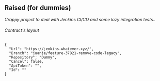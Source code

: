 ## Raised (for dummies) 

*Crappy project to deal with Jenkins CI/CD and some lazy integration tests..*

###### Contract's layout
```
{
  "Url": "https://jenkins.whatever.xyz/",
  "Branch": "juanje/feature-37821-remove-code-legacy",
  "Repository": "Dummy",
  "Cancel": false,
  "ApiToken": "",
  "Id": ""
}
```
